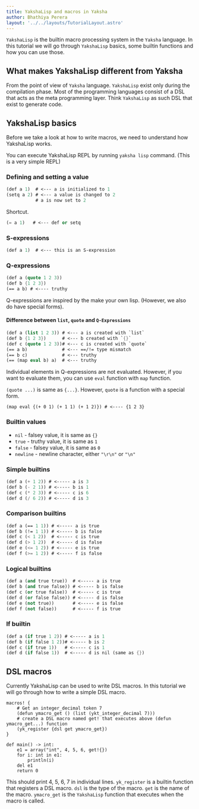 ```yaml
---
title: YakshaLisp and macros in Yaksha
author: Bhathiya Perera
layout: '../../layouts/TutorialLayout.astro'
---
```


`YakshaLisp` is the builtin macro processing system in the `Yaksha` language. In this tutorial we will go through `YakshaLisp` basics, some builtin functions and how you can use those.


## What makes YakshaLisp different from Yaksha

From the point of view of `Yaksha` language. `YakshaLisp` exist only during the compilation phase. Most of the programming languages consist of a DSL that acts as the meta programming layer. Think `YakshaLisp` as such DSL that exist to generate code.


## YakshaLisp basics

Before we take a look at how to write macros, we need to understand how YakshaLisp works.

You can execute YakshaLisp REPL by running `yaksha lisp` command. (This is a very simple REPL)

### Defining and setting a value

```scheme
(def a 1)  # <--- a is initialized to 1
(setq a 2) # <--- a value is changed to 2 
           # a is now set to 2
```

Shortcut.

```scheme
(= a 1)   # <--- def or setq
```

### S-expressions

```scheme
(def a 1)  # <--- this is an S-expression
```

### Q-expressions

```scheme
(def a (quote 1 2 3))
(def b {1 2 3})
(== a b) # <---- truthy
```

Q-expressions are inspired by the make your own lisp. (However, we also do have special forms). 

#### Difference between `list`, `quote` and `Q-Expressions`

```scheme
(def a (list 1 2 3)) # <--- a is created with `list`
(def b {1 2 3})      # <--- b created with `{}`
(def c (quote 1 2 3))# <--- c is created with `quote`
(== a b)             # <--- ==/!= type mismatch
(== b c)             # <--- truthy
(== (map eval b) a)  # <--- truthy
```

Individual elements in Q-expressions are not evaluated. However, if you want to evaluate them, you can use `eval` function with `map` function.

`(quote ...)` is same as `{...}`. However, `quote` is a function with a special form.

```yaksha
(map eval {(+ 0 1) (+ 1 1) (+ 1 2)}) # <---- {1 2 3}
```

### Builtin values

* `nil` - falsey value, it is same as `{}`
* `true` - truthy value, it is same as `1`
* `false` - falsey value, it is same as `0`
* `newline` - newline character, either `"\r\n"` or `"\n"`

### Simple builtins

```scheme
(def a (+ 1 2)) # <----- a is 3
(def b (- 2 1)) # <----- b is 1
(def c (* 2 3)) # <----- c is 6
(def d (/ 6 2)) # <----- d is 3
```

### Comparison builtins

```scheme
(def a (== 1 1)) # <----- a is true
(def b (!= 1 1)) # <----- b is false
(def c (< 1 2))  # <----- c is true
(def d (> 1 2))  # <----- d is false
(def e (<= 1 2)) # <----- e is true
(def f (>= 1 2)) # <----- f is false
```

### Logical builtins

```scheme
(def a (and true true))  # <----- a is true
(def b (and true false)) # <----- b is false
(def c (or true false))  # <----- c is true
(def d (or false false)) # <----- d is false
(def e (not true))       # <----- e is false
(def f (not false))      # <----- f is true
```

### If builtin

```scheme
(def a (if true 1 2)) # <----- a is 1
(def b (if false 1 2))# <----- b is 2
(def c (if true 1))   # <----- c is 1
(def d (if false 1))  # <----- d is nil (same as {})
```

## DSL macros

Currently YakshaLisp can be used to write DSL macros. In this tutorial we will go through how to write a simple DSL macro.

```yaksha
macros! {
    # Get an integer_decimal token 7
    (defun ymacro_get () (list (ykt_integer_decimal 7)))
    # create a DSL macro named get! that executes above (defun ymacro_get...) function
    (yk_register {dsl get ymacro_get})
}

def main() -> int:
    e1 = array("int", 4, 5, 6, get!{})
    for i: int in e1:
        println(i)
    del e1
    return 0

```

This should print 4, 5, 6, 7 in individual lines. `yk_register` is a builtin function that registers a DSL macro. `dsl` is the type of the macro. `get` is the name of the macro. `ymacro_get` is the `YakshaLisp` function that executes when the macro is called.